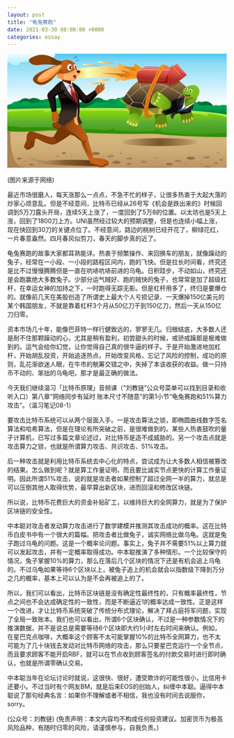 ```yaml
---
layout: post
title: "龟兔赛跑"
date: 2021-03-30 08:00:00 +0800
categories: essay
---
```


![](/images/2021/20210330.jpg)

(图片来源于网络)

最近市场很磨人，每天涨那么一点点，不急不忙的样子，让很多热衷于大起大落的炒家心烦意乱。但是不经意间，比特币已经从26号写《机会是跌出来的》时候回调到5万刀露头开局，连续5天上涨了，一度回到了5万8的位置。以太坊也是5天上涨，回到了1800刀上方。UNI虽然经过较大的预期调整，但是也连续小幅上涨，现在快回到30刀的关键点位了。不经意间，路边的桃树已经开花了，柳绿花红，一片春意盎然。四月春风似剪刀，春天的脚步真的近了。

龟兔赛跑的故事大家都耳熟能详。热衷于频繁操作、来回换车的朋友，就像躁动的兔子，经常在一小段、一小段的路程区间内，跑的飞快。但是拉长时间看，终究还是比不过慢慢腾腾但是一直在吭哧吭哧前进的乌龟。日积跬步，不动如山，终究还是会跑赢绝大多数兔子。少部分运气贼好、跑的贼快的兔子，也常常是加了超级杠杆，在幸运女神的加持之下，一时跑得无踪无影。但是杠杆用多了，终归是要爆仓的。就像前几天在美股创造了所谓史上最大个人亏损记录、一天爆掉150亿美元的某个韩国朋友，不就是靠着杠杆3个月从50亿刀干到150亿刀，然后一天从150亿刀归零。

资本市场几十年，能像巴菲特一样行健致远的，寥寥无几。归根结底，大多数人还是耐不住那颗躁动的心，尤其是稍有盈利，初尝甜头的时候，戒骄戒躁那是极难做到的。运气会给你幻觉，让你觉得自己真的很牛逼的样子。于是开始激进地加杠杆，开始胡乱投资，开始追逐热点，开始改变风格，忘记了风险的控制，成功的原则，乱花渐欲迷人眼，在牛市的觥筹交错之中，失掉了本该收获的收益。做一只持币不动的、笨拙的乌龟吧，那才是最正确的做法。

今天我们继续温习「比特币原理」音频课（“刘教链”公众号菜单可以找到目录和收听入口）第八章“网络同步有延时 账本尺寸不随意”的第1小节“龟兔赛跑和51%算力攻击”。（温习笔记08-1）

要攻击比特币系统可以从两个层面入手。一是攻击算法之锁，即椭圆曲线数字签名算法和哈希算法，但是在理论有所突破之前，是很难做到的。某些人热衷鼓吹的量子计算机，已写过多篇文章论述过，对比特币是造不成威胁的。另一个攻击点就是攻击算力之锁，也就是所谓算力攻击、共识攻击、51%攻击。

后一种攻击就是利用比特币系统去中心化的特点，尝试成为让大多数人相信被篡改的结果。怎么做到呢？就是算工作量证明，而且要比诚实节点更快的计算工作量证明。因此所谓51%攻击，说的就是攻击者如果控制了超过全网一半的算力，就总是可以压倒其他人取得优势，最早算出新区块，进而回滚和修改区块链。

所以说，比特币花费巨大的资金补贴矿工，以维持巨大的全网算力，就是为了保护区块链的安全性。

中本聪对攻击者发动算力攻击进行了数学建模并推测其攻击成功的概率。这在比特币白皮书中有一个很大的篇幅。把攻击者比做兔子，诚实网络比做乌龟。这就是兔子跑过乌龟的问题。这是一个概率论问题。事实上，兔子并不需要51%以上算力就可以发起攻击，并有一定概率取得成功。中本聪推演了多种情形。一个比较保守的情况，兔子掌握10%的算力，那么在落后几个区块的情况下还是有机会追上乌龟的。不过乌龟如果等待6个区块以上，被兔子追上的机会就会以指数级下降到万分之几的概率，基本上可以认为是不会再被追上的了。

所以，我们可以看出，比特币区块链是没有确定性最终性的，只有概率最终性，节点之间也不会达成确定性的一致性，而是不断逼近1的概率达成一致性。正是这样一个改进，才让比特币系统突破了传统分布式理论，解决了拜占庭将军问题，实现了全局一致账本。我们也可以看出，所谓6个区块确认，不过是一种参数情况下的推演数据，并不是说总是需要等待6个区块即大约1小时左右时间来确认。例如，在星巴克点咖啡，大概率这个顾客不太可能掌握10%的比特币全网算力，也不太可能为了几十块钱去发动对比特币网络的攻击，那么只要星巴克运行一个全节点，而且要求顾客不能开启RBF，就可以在节点收到顾客签名的付款交易时进行即时确认，也就是所谓零确认交易。

中本聪当年在论坛讨论时就说，这很快、很好，遭受欺诈的可能性很小，比信用卡还要小。不过当时有个网友BM，就是后来EOS的创始人，纠缠中本聪。逼得中本聪说了那句经典名言：如果你不理解或者不相信，我也没有时间去说服你，sorry。

(公众号：刘教链)
(免责声明：本文内容均不构成任何投资建议。加密货币为极高风险品种，有随时归零的风险，请谨慎参与，自我负责。)
